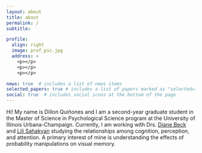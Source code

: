 ```yaml
---
layout: about
title: about
permalink: /
subtitle: 

profile:
  align: right
  image: prof_pic.jpg
  address: >
    <p></p>
    <p></p>
    <p></p>

news: true  # includes a list of news items
selected_papers: true # includes a list of papers marked as "selected={true}"
social: true  # includes social icons at the bottom of the page
---
```


Hi! My name is Dillon Quiñones and I am a second-year graduate student in the Master of Science in Psychological Science program at the University of Illinois Urbana-Champaign. Currently, I am working with Drs. [Diane Beck](https://becklab.beckman.illinois.edu/) and [Lili Sahakyan](https://sahakyanlab.weebly.com/) studying the relationships among cognition, perception, and attention. A primary interest of mine is understanding the effects of probability manipulations on visual memory.
